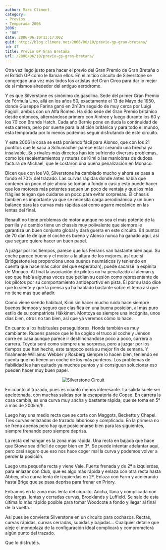 ```yaml
---
author: Marc Climent
category:
- Previos
- Temporada 2006
2006:
- "06"
date: 2006-06-10T13:17:00Z
guid: http://blog.climens.net/2006/06/10/previo-gp-gran-bretana/
id: 47
title: Previo GP Gran Bretaña
url: /2006/06/10/previo-gp-gran-bretana/
---
```


Otra vez llego justo para hacer el previo del Gran Premio de Gran Bretaña o el British GP como le llaman ellos. En el mítico circuito de Silverstone se congregan una vez más todos los artistas del Gran Circo para dar lo mejor de sí mismos alrededor del antiguo aeródromo.

Y es que Silverstone es sinónimo de gasolina. Sede del primer Gran Premio de Fórmula Uno, allá en los años 50, exactamente el 13 de Mayo de 1950, donde Giuseppe Farina ganó en 2h13m seguido de muy cerca por Luigi Fagioli, ambos con un Alfa Romeo. Ha sido sede del Gran Premio británico desde entonces, alternándose primero con Aintree y luego durante los 60 y los 70 con Brands Hatch. Cada año Bernie pone en duda la continuidad de esta carrera, pero por suerte para la afición británica y para todo el mundo, esta temporada por lo menos podemos seguir disfrutando de este circuito.

Y este 2006 la cosa se está poniendo fácil para Alonso, que con los 21 puntitos que le saca a Schumacher parece estar creando una brecha ya insalvable. Sus rivales más directos han ido sufriendo diversos problemas, como los recalentamientos y roturas de Kimi o las maniobras de dudosa factura de Michael, que le costaron una buena penalización en Monaco.

Dicen que con los V8, Silverstone ha cambiado mucho y ahora se pasa a fondo el 70% del trazado. Las curvas rápidas donde antes había que contener un poco el pie ahora se toman a fondo o casi y esto puede hacer que los motores más potentes saquen un poco de ventaja y que los más frágiles tengan que cuidarse un poco para evitar sorpresas. El chassis también es importante ya que se necesita carga aerodinámica y un buen balance para las curvas más rápidas así como agarre mecánico en las lentas del final.

Renault no tiene problemas de motor aunque no sea el más potente de la parrilla y a cambio tiene un chassis muy polivalente que siempre le garantiza un buen conjunto global y dará guerra en este circuito. 64 puntos de 70 dan fe de que el coche es bueno y Alonso nunca ha ganado aquí, así que seguro quiere hacer un buen papel.

A juzgar por los tiempos, parece que los Ferraris van bastante bien aquí. Su coche parece bueno y el motor a la altura de los mejores, así que si Bridgestone les proporciona unos buenos neumáticos (y teniendo en cuenta que hace más calor del que esperaban), puede sacarse la espinita de Monaco. Al final la asociación de pilotos no ha penalizado al alemán y eso que había algunas voces que pedian su cesión como representante de los pilotos por su comportamiento antideportivo en pista. Él por su lado dice que lo siente y que la prensa ya ha hablado bastante sobre el tema así que no tiene más que añadir.
  
Como viene siendo habitual, Kimi sin hacer mucho ruido hace siempre buenos tiempos y seguro que clasifica en una buena posición, al más puro estilo de su compatriota Häkkinen. Montoya es siempre una incógnita, unos dias bien, otros no tan bien, así que ya veremos cómo lo hace.

En cuanto a los habituales perseguidores, Honda también es muy cambiante. Rubens parece que le ha cogido el truco al coche y Jenson corre en casa aunque parece ir deshinchandose poco a poco, carrera a carrera. Toyota será como siempre una sorpresa, pero a juzgar por los tiempos que han hecho, este tampoco será su mejor fin de semana. Y finalmente Williams: Webber y Rosberg siempre lo hacen bien, teniendo en cuenta que no tienen un coche de los más punteros. Los problemas de fiabilidad les han quitado ya muchos puntos y si consiguen solucionar eso pueden hacer muy buen papel.

<div style="text-align: center">
  <img alt="Silverstone Circuit" src="http://upload.wikimedia.org/wikipedia/commons/9/91/Circuit_Silverstone.png" />
</div>

<!--more-->

En cuanto al trazado, pues es cuanto menos interesante. La salida suele ser apelotonada, con muchas salidas por la escapatoria de Copse. En carrera la cosa cambia, es una curva muy ancha y bastante rápida, que se toma en 5ª a más de 200km/h.

Luego hay una medio recta que se corta con Maggots, Becketts y Chapel. Tres curvas enlazadas de trazado laborioso y complicado. En la primera no se frena apenas pero hay que posicionarse bien para las siguientes, siempre frenando pero siempre deprisa.

La recta del hangar es la zona más rápida. Una recta en bajada que hace que Stowe sea difícil de coger bien en 3ª. Se puede intentar adelantar aquí, pero casi seguro que eso nos hace coger mal la curva y podemos volver a perder la posición.

Luego una pequeña recta y viene Vale. Fuerte frenada y de 2ª a izquierdas, para enlazar con Club, que es algo más rápida y enlaza con otra recta hasta Abbey, otra curva lenta de izquierdas en 2ª. Enlaza con Farm y acelerando hasta Brige que se pasa deprisa para frenar en Priory.

Entramos en la zona más lenta del circuito. Ancha, llana y complicada con dos largas, lentas y cerradas curvas, Brooklands y Luffield. Se sale de esta última lo más rápido posible para tomar Woodcote a fondo y llegar al final de la vuelta.

Así pues se convierte Silverstone en un circuito para cochazos. Rectas, curvas rápidas, curvas cerradas, subidas y bajadas&#8230; Cualquier detalle que aleje el monoplaza de la configuración ideal complicará y comprometerá algún punto del trazado.

Que lo disfrutéis.